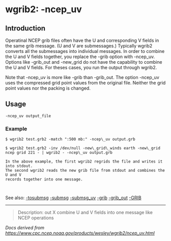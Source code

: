# wgrib2: -ncep_uv

## Introduction

Operatinal NCEP grib files often have the U and corresponding V fields in the same grib message.
(U and V are submessages.) Typically wgrib2 converts all the submessages into individual messages.
In order to combine the U and V fields together, you replace the -grib option
with -ncep_uv. Options like
-grib_out and -new_grid do not have the capability
to combine the U and V fields. For theses cases, you run the output through wgrib2.

Note that -ncep_uv is more like -grib than
-grib_out. The option
-ncep_uv uses the compressed grid point values from the original file.
Neither the grid point values nor the packing is changed.

## Usage

```
-ncep_uv output_file
```

### Example

```
$ wgrib2 test.grb2 -match ":500 mb:" -ncep\_uv output.grb

$ wgrib2 test.grb2 -inv /dev/null -new\_grid\_winds earth -new\_grid ncep grid 221 - | wgrib2 - -ncep\_uv output.grb

In the above example, the first wgrib2 regrids the file and writes it into stdout.
The second wgrib2 reads the new grib file from stdout and combines the U and V
records together into one message.



```

See also:
[-tosubmsg](./tosubmsg.md)
[-submsg](./submsg.md)
[-submsg_uv](./submsg_uv.md)
[-grib](./grib.md)
[-grib_out](./grib_out.md)
[-GRIB](./GRIB.md)

---

> Description: out X combine U and V fields into one message like NCEP operations

_Docs derived from <https://www.cpc.ncep.noaa.gov/products/wesley/wgrib2/ncep_uv.html>_

